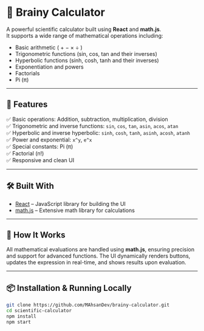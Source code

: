 # 🔢 Brainy Calculator

A powerful scientific calculator built using **React** and **math.js**.  
It supports a wide range of mathematical operations including:

- Basic arithmetic ( + − × ÷ )
- Trigonometric functions (sin, cos, tan and their inverses)
- Hyperbolic functions (sinh, cosh, tanh and their inverses)
- Exponentiation and powers
- Factorials
- Pi (π)

---

## 🚀 Features

✅ Basic operations: Addition, subtraction, multiplication, division  
✅ Trigonometric and inverse functions: `sin`, `cos`, `tan`, `asin`, `acos`, `atan`  
✅ Hyperbolic and inverse hyperbolic: `sinh`, `cosh`, `tanh`, `asinh`, `acosh`, `atanh`  
✅ Power and exponential: `x^y`, `e^x`  
✅ Special constants: Pi (π)  
✅ Factorial (n!)  
✅ Responsive and clean UI  

---

## 🛠️ Built With

- [React](https://reactjs.org/) – JavaScript library for building the UI  
- [math.js](https://mathjs.org/) – Extensive math library for calculations  

---

## 🧠 How It Works

All mathematical evaluations are handled using **math.js**, ensuring precision and support for advanced functions. The UI dynamically renders buttons, updates the expression in real-time, and shows results upon evaluation.

---

## 📦 Installation & Running Locally

```bash
git clone https://github.com/MAhsanDev/brainy-calculator.git
cd scientific-calculator
npm install
npm start
